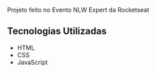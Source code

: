 Projeto feito no Evento NLW Expert da Rocketseat 

## Tecnologias Utilizadas

- HTML
- CSS
- JavaScript
